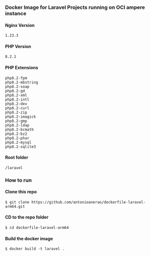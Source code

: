 ### Docker Image for Laravel Projects running on OCI ampere instance

#### Nginx Version
    1.23.3

#### PHP Version
    8.2.1

#### PHP Extensions
    php8.2-fpm
    php8.2-mbstring
    php8.2-soap
    php8.2-gd
    php8.2-xml
    php8.2-intl
    php8.2-dev
    php8.2-curl
    php8.2-zip
    php8.2-imagick
    php8.2-gmp
    php8.2-ldap
    php8.2-bcmath
    php8.2-bz2
    php8.2-phar
    php8.2-mysql
    php8.2-sqlite3

#### Root folder
    /laravel

### How to run

#### Clone this repo
    $ git clone https://github.com/antonioanerao/dockerfile-laravel-arm64.git

#### CD to the repo folder
    $ cd dockerfile-laravel-arm64

#### Build the docker image
    $ docker build -t laravel .
